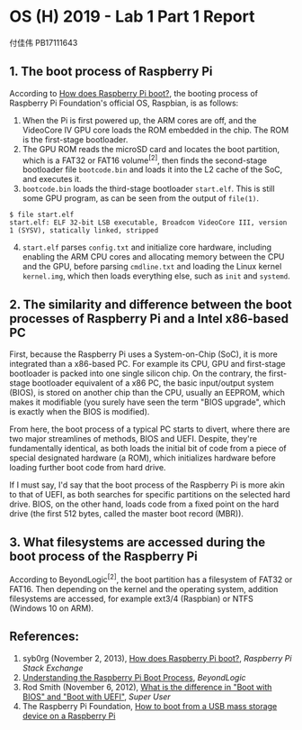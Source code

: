 # OS (H) 2019 - Lab 1 Part 1 Report

付佳伟 PB17111643

## 1. The boot process of Raspberry Pi

According to [How does Raspberry Pi boot?][1], the booting process of Raspberry Pi Foundation's official OS, Raspbian, is as follows:

1. When the Pi is first powered up, the ARM cores are off, and the VideoCore IV GPU core loads the ROM embedded in the chip. The ROM is the first-stage bootloader.
2. The GPU ROM reads the microSD card and locates the boot partition, which is a FAT32 or FAT16 volume<sup>\[2\]</sup>, then finds the second-stage bootloader file `bootcode.bin` and loads it into the L2 cache of the SoC, and executes it.
3. `bootcode.bin` loads the third-stage bootloader `start.elf`. This is still some GPU program, as can be seen from the output of `file(1)`.

  ```
  $ file start.elf
  start.elf: ELF 32-bit LSB executable, Broadcom VideoCore III, version 1 (SYSV), statically linked, stripped
  ```

4. `start.elf` parses `config.txt` and initialize core hardware, including enabling the ARM CPU cores and allocating memory between the CPU and the GPU, before parsing `cmdline.txt` and loading the Linux kernel `kernel.img`, which then loads everything else, such as `init` and `systemd`.

## 2. The similarity and difference between the boot processes of Raspberry Pi and a Intel x86-based PC

First, because the Raspberry Pi uses a System-on-Chip (SoC), it is more integrated than a x86-based PC. For example its CPU, GPU and first-stage bootloader is packed into one single silicon chip. On the contrary, the first-stage bootloader equivalent of a x86 PC, the basic input/output system (BIOS), is stored on another chip than the CPU, usually an EEPROM, which makes it modifiable (you surely have seen the term "BIOS upgrade", which is exactly when the BIOS is modified).

From here, the boot process of a typical PC starts to divert, where there are two major streamlines of methods, BIOS and UEFI. Despite, they're fundamentally identical, as both loads the initial bit of code from a piece of special designated hardware (a ROM), which initializes hardware before loading further boot code from hard drive.

If I must say, I'd say that the boot process of the Raspberry Pi is more akin to that of UEFI, as both searches for specific partitions on the selected hard drive. BIOS, on the other hand, loads code from a fixed point on the hard drive (the first 512 bytes, called the master boot record (MBR)).

## 3. What filesystems are accessed during the boot process of the Raspberry Pi

According to BeyondLogic<sup>\[2\]</sup>, the boot partition has a filesystem of FAT32 or FAT16. Then depending on the kernel and the operating system, addition filesystems are accessed, for example ext3/4 (Raspbian) or NTFS (Windows 10 on ARM).

## References:

1. syb0rg (November 2, 2013), [How does Raspberry Pi boot?][1], *Raspberry Pi Stack Exchange*
2. [Understanding the Raspberry Pi Boot Process][2], *BeyondLogic*
3. Rod Smith (November 6, 2012), [What is the difference in "Boot with BIOS" and "Boot with UEFI"][3], *Super User*
4. The Raspberry Pi Foundation, [How to boot from a USB mass storage device on a Raspberry Pi][4]

<!-- Links -->

  [1]: https://raspberrypi.stackexchange.com/a/10490/68608
  [2]: https://wiki.beyondlogic.org/index.php?title=Understanding_RaspberryPi_Boot_Process
  [3]: https://superuser.com/a/501867/688600
  [4]: https://www.raspberrypi.org/documentation/hardware/raspberrypi/bootmodes/msd.md
